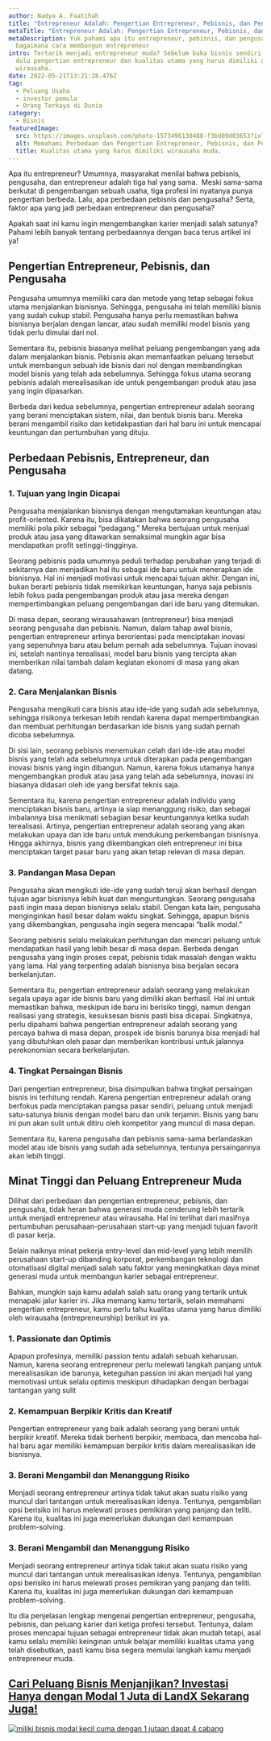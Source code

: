 ```yaml
---
author: Nadya A. Faatihah
title: "Entrepreneur Adalah: Pengertian Entrepreneur, Pebisnis, dan Pengusaha"
metaTitle: "Entrepreneur Adalah: Pengertian Entrepreneur, Pebisnis, dan Pengusaha"
metaDescription: Yuk pahami apa itu entrepreneur, pebisnis, dan pengusaha dana
  bagaimana cara membangun entrepreneur
intro: Tertarik menjadi entrepreneur muda? Sebelum buka bisnis sendiri, pelajari
  dulu pengertian entrepreneur dan kualitas utama yang harus dimiliki oleh
  wirausaha.
date: 2022-05-21T13:21:28.476Z
tag:
  - Peluang Usaha
  - investor pemula
  - Orang Terkaya di Dunia
category:
  - Bisnis
featuredImage:
  src: https://images.unsplash.com/photo-1573496130488-f3bd89d03653?ixlib=rb-1.2.1&raw_url=true&q=80&fm=jpg&crop=entropy&cs=tinysrgb&ixid=MnwxMjA3fDB8MHxwaG90by1wYWdlfHx8fGVufDB8fHx8&auto=format&fit=crop&w=869
  alt: Memahami Perbedaan dan Pengertian Entrepreneur, Pebisnis, dan Pengusaha
  title: Kualitas utama yang harus dimiliki wirausaha muda.
---
```

Apa itu entrepreneur? Umumnya, masyarakat menilai bahwa pebisnis, pengusaha, dan entrepreneur adalah tiga hal yang sama.  Meski sama-sama berkutat di pengembangan sebuah usaha, tiga profesi ini nyatanya punya pengertian berbeda. Lalu, apa perbedaan pebisnis dan pengusaha? Serta, faktor apa yang jadi perbedaan entrepreneur dan pengusaha? 

Apakah saat ini kamu ingin mengembangkan karier menjadi salah satunya? Pahami lebih banyak tentang perbedaannya dengan baca terus artikel ini ya!

## Pengertian Entrepreneur, Pebisnis, dan Pengusaha

Pengusaha umumnya memiliki cara dan metode yang tetap sebagai fokus utama menjalankan bisnisnya. Sehingga, pengusaha ini telah memiliki bisnis yang sudah cukup stabil. Pengusaha hanya perlu memastikan bahwa bisnisnya berjalan dengan lancar, atau sudah memiliki model bisnis yang tidak perlu dimulai dari nol.

Sementara itu, pebisnis biasanya melihat peluang pengembangan yang ada dalam menjalankan bisnis. Pebisnis akan memanfaatkan peluang tersebut untuk membangun sebuah ide bisnis dari nol dengan membandingkan model bisnis yang telah ada sebelumnya. Sehingga fokus utama seorang pebisnis adalah merealisasikan ide untuk pengembangan produk atau jasa yang ingin dipasarkan.

Berbeda dari kedua sebelumnya, pengertian entrepreneur adalah seorang yang berani menciptakan sistem, nilai, dan bentuk bisnis baru. Mereka berani mengambil risiko dan ketidakpastian dari hal baru ini untuk mencapai keuntungan dan pertumbuhan yang dituju. 

## Perbedaan Pebisnis, Entrepreneur, dan Pengusaha

### 1. Tujuan yang Ingin Dicapai

Pengusaha menjalankan bisnisnya dengan mengutamakan keuntungan atau profit-oriented. Karena itu, bisa dikatakan bahwa seorang pengusaha memiliki pola pikir sebagai “pedagang.” Mereka bertujuan untuk menjual produk atau jasa yang ditawarkan semaksimal mungkin agar bisa mendapatkan profit setinggi-tingginya.

Seorang pebisnis pada umumnya peduli terhadap perubahan yang terjadi di sekitarnya dan menjadikan hal itu sebagai ide baru untuk menerapkan ide bisnisnya. Hal ini menjadi motivasi untuk mencapai tujuan akhir. Dengan ini, bukan berarti pebisnis tidak memikirkan keuntungan, hanya saja pebisnis lebih fokus pada pengembangan produk atau jasa mereka dengan mempertimbangkan peluang pengembangan dari ide baru yang ditemukan. 

Di masa depan, seorang wirausahawan (entrepreneur) bisa menjadi seorang pengusaha dan pebisnis. Namun, dalam tahap awal bisnis, pengertian entrepreneur artinya berorientasi pada menciptakan inovasi yang sepenuhnya baru atau belum pernah ada sebelumnya. Tujuan inovasi ini, setelah nantinya terealisasi, model baru bisnis yang tercipta akan memberikan nilai tambah dalam kegiatan ekonomi di masa yang akan datang. 

### 2. Cara Menjalankan Bisnis

Pengusaha mengikuti cara bisnis atau ide-ide yang sudah ada sebelumnya, sehingga risikonya terkesan lebih rendah karena dapat mempertimbangkan dan membuat perhitungan berdasarkan ide bisnis yang sudah pernah dicoba sebelumnya. 

Di sisi lain, seorang pebisnis menemukan celah dari ide-ide atau model bisnis yang telah ada sebelumnya untuk diterapkan pada pengembangan inovasi bisnis yang ingin dibangun. Namun, karena fokus utamanya hanya mengembangkan produk atau jasa yang telah ada sebelumnya, inovasi ini biasanya didasari oleh ide yang bersifat teknis saja. 

Sementara itu, karena pengertian entrepreneur adalah individu yang menciptakan bisnis baru, artinya ia siap menanggung risiko, dan sebagai imbalannya bisa menikmati sebagian besar keuntungannya ketika sudah terealisasi. Artinya, pengertian entrepreneur adalah seorang yang akan melakukan upaya dan ide baru untuk mendukung perkembangan bisnisnya. Hingga akhirnya, bisnis yang dikembangkan oleh entrepreneur ini bisa menciptakan target pasar baru yang akan tetap relevan di masa depan.

### 3. Pandangan Masa Depan

Pengusaha akan mengikuti ide-ide yang sudah teruji akan berhasil dengan tujuan agar bisnisnya lebih kuat dan menguntungkan. Seorang pengusaha pasti ingin masa depan bisnisnya selalu stabil. Dengan kata lain, pengusaha menginginkan hasil besar dalam waktu singkat. Sehingga, apapun bisnis yang dikembangkan, pengusaha ingin segera mencapai “balik modal.” 

Seorang pebisnis selalu melakukan perhitungan dan mencari peluang untuk mendapatkan hasil yang lebih besar di masa depan. Berbeda dengan pengusaha yang ingin proses cepat, pebisnis tidak masalah dengan waktu yang lama. Hal yang terpenting adalah bisnisnya bisa berjalan secara berkelanjutan.

Sementara itu, pengertian entrepreneur adalah seorang yang melakukan segala upaya agar ide bisnis baru yang dimiliki akan berhasil. Hal ini untuk memastikan bahwa, meskipun ide baru ini berisiko tinggi, namun dengan realisasi yang strategis, kesuksesan bisnis pasti bisa dicapai. Singkatnya, perlu dipahami bahwa pengertian entrepreneur adalah seorang yang percaya bahwa di masa depan, prospek ide bisnis barunya bisa menjadi hal yang dibutuhkan oleh pasar dan memberikan kontribusi untuk jalannya perekonomian secara berkelanjutan.

### 4. Tingkat Persaingan Bisnis

Dari pengertian entrepreneur, bisa disimpulkan bahwa tingkat persaingan bisnis ini terhitung rendah. Karena pengertian entrepreneur adalah orang berfokus pada menciptakan pangsa pasar sendiri, peluang untuk menjadi satu-satunya bisnis dengan model baru dan unik terjamin. Bisnis yang baru ini pun akan sulit untuk ditiru oleh kompetitor yang muncul di masa depan.

Sementara itu, karena pengusaha dan pebisnis sama-sama berlandaskan model atau ide bisnis yang sudah ada sebelumnya, tentunya persaingannya akan lebih tinggi. 

## Minat Tinggi dan Peluang Entrepreneur Muda

Dilihat dari perbedaan dan pengertian entrepreneur, pebisnis, dan pengusaha, tidak heran bahwa generasi muda cenderung lebih tertarik untuk menjadi entrepreneur atau wirausaha. Hal ini terlihat dari masifnya pertumbuhan perusahaan-perusahaan start-up yang menjadi tujuan favorit di pasar kerja.

Selain naiknya minat pekerja entry-level dan mid-level yang lebih memilih perusahaan start-up dibanding korporat, perkembangan teknologi dan otomatisasi digital menjadi salah satu faktor yang meningkatkan daya minat generasi muda untuk membangun karier sebagai entrepreneur. 

Bahkan, mungkin saja kamu adalah salah satu orang yang tertarik untuk menapaki jalur karier ini. Jika memang kamu tertarik, selain memahami pengertian entrepreneur, kamu perlu tahu kualitas utama yang harus dimiliki oleh wirausaha (entrepreneurship) berikut ini ya.

### 1. Passionate dan Optimis

Apapun profesinya, memiliki passion tentu adalah sebuah keharusan. Namun, karena seorang entrepreneur perlu melewati langkah panjang untuk merealisasikan ide barunya, keteguhan passion ini akan menjadi hal yang memotivasi untuk selalu optimis meskipun dihadapkan dengan berbagai tantangan yang sulit

### 2. Kemampuan Berpikir Kritis dan Kreatif

Pengertian entrepreneur yang baik adalah seorang yang berani untuk berpikir kreatif. Mereka tidak berhenti berpikir, membaca, dan mencoba hal-hal baru agar memiliki kemampuan berpikir kritis dalam merealisasikan ide bisnisnya.

### 3. Berani Mengambil dan Menanggung Risiko

Menjadi seorang entrepreneur artinya tidak takut akan suatu risiko yang muncul dari tantangan untuk merealisasikan idenya. Tentunya, pengambilan opsi berisiko ini harus melewati proses pemikiran yang panjang dan teliti. Karena itu, kualitas ini juga memerlukan dukungan dari kemampuan problem-solving.

### 3. Berani Mengambil dan Menanggung Risiko

Menjadi seorang entrepreneur artinya tidak takut akan suatu risiko yang muncul dari tantangan untuk merealisasikan idenya. Tentunya, pengambilan opsi berisiko ini harus melewati proses pemikiran yang panjang dan teliti. Karena itu, kualitas ini juga memerlukan dukungan dari kemampuan problem-solving.

Itu dia penjelasan lengkap mengenai pengertian entrepreneur, pengusaha, pebisnis, dan peluang karier dari ketiga profesi tersebut. Tentunya, dalam proses mencapai tujuan sebagai entrepreneur tidak akan mudah tetapi, asal kamu selalu memiliki keinginan untuk belajar memiliki kualitas utama yang telah disebutkan, pasti kamu bisa segera memulai langkah kamu menjadi entrepreneur muda.

## [Cari Peluang Bisnis Menjanjikan? Investasi Hanya dengan Modal 1 Juta di LandX Sekarang Juga!](https://landx.id/project/?utm_source=Blog&utm_medium=organic+keyword&utm_campaign=blog&utm_id=Blog)

[![miliki bisnis modal kecil cuma dengan 1 jutaan dapat 4 cabang ](https://accountgram-production.sfo2.cdn.digitaloceanspaces.com/landx_ghost/2021/11/jadi-owner-bisnis-hanya-1-jutaan-dengan-cuan-yang-sangat-menjanjikan.png)](https://landx.id/project/?utm_source=Blog&utm_medium=organic+keyword&utm_campaign=blog&utm_id=Blog)